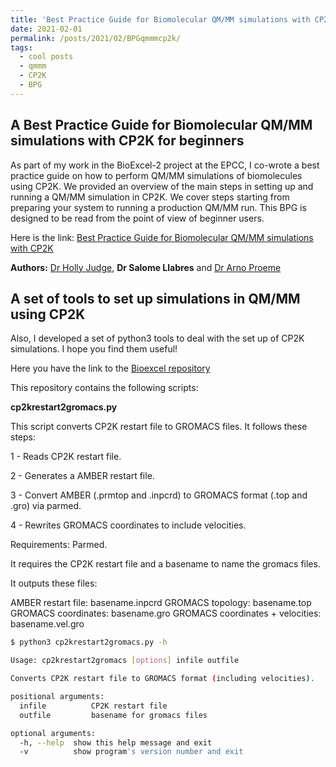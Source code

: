 ```yaml
---
title: 'Best Practice Guide for Biomolecular QM/MM simulations with CP2K'
date: 2021-02-01
permalink: /posts/2021/02/BPGqmmmcp2k/
tags:
  - cool posts
  - qmmm
  - CP2K
  - BPG
---
```



A Best Practice Guide for Biomolecular QM/MM simulations with CP2K for beginners
----------

As part of my work in the BioExcel-2 project at the EPCC, I co-wrote a best practice guide on how to perform QM/MM simulations of biomolecules using CP2K. We provided an overview of the main steps in setting up and running a QM/MM simulation in CP2K. We cover steps starting from preparing your system to running a production QM/MM run. This BPG is designed to be read from the point of view of beginner users. 

Here is the link: 
[Best Practice Guide for Biomolecular QM/MM simulations with CP2K](https://docs.bioexcel.eu/qmmm_bpg/en/main/)

**Authors:** [Dr Holly Judge](https://www.epcc.ed.ac.uk/about/staff/holly-judge), **Dr Salome Llabres** and [Dr Arno Proeme](https://www.epcc.ed.ac.uk/about/staff/dr-arno-proeme)


A set of tools to set up simulations in QM/MM using CP2K
----------

Also, I developed a set of python3 tools to deal with the set up of CP2K simulations. I hope you find them useful!

Here you have the link to the [Bioexcel repository](https://github.com/bioexcel/CP2K_qmmm_input_preparation_scripts)

This repository contains the following scripts:

**cp2krestart2gromacs.py**

This script converts CP2K restart file to GROMACS files. It follows these steps:

1 - Reads CP2K restart file.

2 - Generates a AMBER restart file.

3 - Convert AMBER (.prmtop and .inpcrd) to GROMACS format (.top and .gro) via parmed. 

4 - Rewrites GROMACS coordinates to include velocities. 

Requirements:
Parmed. 

It requires the CP2K restart file and a basename to name the gromacs files. 

It outputs these files:

   AMBER restart file:                  basename.inpcrd 
   GROMACS topology:                    basename.top 
   GROMACS coordinates:                 basename.gro 
   GROMACS coordinates + velocities:    basename.vel.gro 

```bash
$ python3 cp2krestart2gromacs.py -h 

Usage: cp2krestart2gromacs [options] infile outfile

Converts CP2K restart file to GROMACS format (including velocities).

positional arguments:
  infile          CP2K restart file
  outfile         basename for gromacs files

optional arguments:
  -h, --help  show this help message and exit
  -v          show program's version number and exit
```


